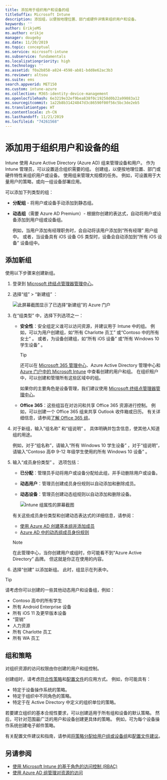 ```yaml
---
title: 添加用于组织用户和设备的组
titleSuffix: Microsoft Intune
description: 添加组，以便按地理位置、部门或硬件详情来组织用户和设备。
keywords: ''
author: ErikjeMS
ms.author: erikje
manager: dougeby
ms.date: 11/20/2019
ms.topic: conceptual
ms.service: microsoft-intune
ms.subservice: fundamentals
ms.localizationpriority: high
ms.technology: ''
ms.assetid: f0a2b858-a824-4598-ab81-bdd8e62ac3b3
ms.reviewer: altsou
ms.suite: ems
search.appverid: MET150
ms.custom: intune-azure
ms.collection: M365-identity-device-management
ms.openlocfilehash: 6e3219e32ef9bea838f0c19258d0b22a99083a12
ms.sourcegitcommit: 1a22b8b31424847d3c86590f00f56c5bc3de2eb5
ms.translationtype: HT
ms.contentlocale: zh-CN
ms.lasthandoff: 11/21/2019
ms.locfileid: "74261568"
---
```

# <a name="add-groups-to-organize-users-and-devices"></a>添加用于组织用户和设备的组

Intune 使用 Azure Active Directory (Azure AD) 组来管理设备和用户。 作为 Intune 管理员，可以设置适合组织需要的组。 创建组，以便按地理位置、部门或硬件特性来组织用户或设备。 使用组来管理大规模的任务。 例如，可设置用于大量用户的策略，或向一组设备部署应用。

可以添加下列类型的组：

- **分配组** - 将用户或设备手动添加到静态组。 
- **动态组**（需要 Azure AD Premium）- 根据你创建的表达式，自动将用户或设备添加到用户组或设备组。

  例如，当用户添加有经理职务时，会自动将该用户添加到“所有经理”  用户组中。 或者，当设备具有 iOS 设备 OS 类型时，设备会自动添加到“所有 iOS 设备”  设备组中。

## <a name="add-a-new-group"></a>添加新组

使用以下步骤来创建新组。

1. 登录到 [Microsoft 终结点管理器管理中心](https://go.microsoft.com/fwlink/?linkid=2109431)。
2. 选择“组”   > “新建组”  ：

   ![此屏幕截图显示了已选择“新建组”的 Azure 门户](./media/groups-add/groups-add-new.png)

3. 在“组类型”  中，选择下列选项之一：

    - **安全性**：安全组定义谁可以访问资源，并建议用于 Intune 中的组。 例如，可以为用户创建组，如“所有 Charlotte 员工”  或“Contoso 中的所有女士”  。 或者，为设备创建组，如“所有 iOS 设备”  或“所有 Windows 10 学生设备”  。

        > [!TIP]
        > 还可以在 [Microsoft 365 管理中心](https://admin.microsoft.com)、Azure Active Directory 管理中心和 [Azure 门户中的 Microsoft Intune](https://go.microsoft.com/fwlink/?linkid=2090973) 中查看创建的用户和组。 在组织租户中，可以创建和管理所有这些区域中的组。
        >
        > 如果你的主要角色是设备管理，我们建议使用 [Microsoft 终结点管理器管理中心](https://go.microsoft.com/fwlink/?linkid=2109431)。

    - **Office 365**：这些组旨在对访问和共享 Office 365 资源进行控制。 例如，可以创建一个 Office 365 组来共享 Outlook 收件箱或日历。 有关详细信息，请参阅[了解 Office 365 组](https://support.office.com/article/learn-about-office-365-groups-b565caa1-5c40-40ef-9915-60fdb2d97fa2)。

4. 对于新组，输入“组名称”  和“组说明”  。 具体明确并包含信息，使其他人知道组的用途。

    例如，对于“组名称”，请输入“所有 Windows 10 学生设备”  ，对于“组说明”，请输入“Contoso 高中 9-12 年级学生使用的所有 Windows 10 设备”  。

5. 输入“成员身份类型”  。 选项包括：

    - **已分配**：管理员手动将用户或设备分配给此组，并手动删除用户或设备。
    - **动态用户**：管理员创建成员身份规则以自动添加和删除成员。
    - **动态设备**：管理员创建动态组规则以自动添加和删除设备。

        ![Intune 组属性的屏幕截图](./media/groups-add/groups-add-properties.png)

    有关这些成员身份类型和创建动态表达式的详细信息，请参阅：

    - [使用 Azure AD 创建基本组并添加成员](https://docs.microsoft.com/azure/active-directory/fundamentals/active-directory-groups-create-azure-portal)
    - [Azure AD 中的动态组成员身份规则](https://docs.microsoft.com/azure/active-directory/users-groups-roles/groups-dynamic-membership)

    > [!NOTE]
    > 在此管理中心，当你创建用户或组时，你可能看不到“Azure Active Directory”  品牌。 但这就是你正在使用的内容。

6. 选择“创建”  以添加新组。 此时，组显示在列表中。

> [!TIP]
> 请考虑你可以创建的一些其他动态用户和设备组，例如：
>
> - Contoso 高中的所有学生
> - 所有 Android Enterprise 设备
> - 所有 iOS 11 及更早版本设备
> - “营销”
> - 人力资源
> - 所有 Charlotte 员工
> - 所有 WA 员工

## <a name="groups-and-policies"></a>组和策略

对组织资源的访问权限由你创建的用户和组控制。

创建组时，请考虑[符合性策略](../protect/device-compliance-get-started.md)和[配置文件](../configuration/device-profiles.md)的应用方式。 例如，你可能具有：

- 特定于设备操作系统的策略。
- 特定于组织中不同角色的策略。
- 特定于在 Active Directory 中定义的组织单位的策略。

若要建立组织的基本合规性要求，可以创建适用于所有组和设备的默认策略。 然后，可针对范围最广泛的用户和设备创建更具体的策略。 例如，可为每个设备操作系统创建电子邮件策略。

有关配置文件建议和指南，请参阅[将策略分配给用户组或设备组](../configuration/device-profile-assign.md#user-groups-vs-device-groups)和[配置文件建议](../configuration/device-profile-create.md#recommendations)。

## <a name="see-also"></a>另请参阅

- [使用 Microsoft Intune 的基于角色的访问控制 (RBAC)](role-based-access-control.md)
- [使用 Azure AD 组管理对资源的访问](https://docs.microsoft.com/azure/active-directory/active-directory-manage-groups)
